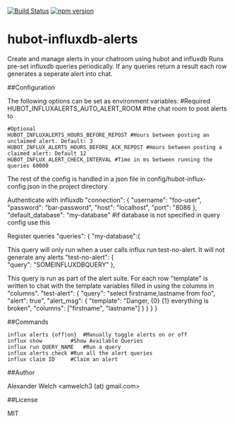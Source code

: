 [![Build Status](https://travis-ci.org/amwelch-oss/hubot-influxdb-alerts.svg?branch=master)](https://travis-ci.org/amwelch-oss/hubot-influxdb-alerts) [![npm version](https://badge.fury.io/js/hubot-influxdb-alerts.svg)](http://badge.fury.io/js/hubot-influxdb-alerts)

# hubot-influxdb-alerts
Create and manage alerts in your chatroom using hubot and influxdb
Runs pre-set influxdb queries periodically. If any queries return a result each row generates a seperate alert into chat.

##Configuration

The following options can be set as environment variables:
	#Required
	HUBOT_INFLUXALERTS_AUTO_ALERT_ROOM #the chat room to post alerts to
	
	#Optional
	HUBOT_INFLUXALERTS_HOURS_BEFORE_REPOST #Hours between posting an unclaimed alert. Default: 3
	HUBOT_INFLUX_ALERTS_HOURS_BEFORE_ACK_REPOST #Hours between posting a claimed alert: Default 12 
	HUBOT_INFLUX_ALERT_CHECK_INTERVAL #Time in ms between running the queries 60000


The rest of the config is handled in a json file in config/hubot-influx-config.json in the project directory

Authenticate with influxdb
	"connection": {
	  "username": "foo-user",
	  "password": "bar-password",
	  "host": "localhost",
	  "port": "8086
 	},
	"default_database": "my-database" #if database is not specified in query config use this

Register queries
 	"queries": {
	  "my-database":{

This query will only run when a user calls influx run test-no-alert. It will not generate any alerts
	    "test-no-alert": {	
	      "query": "SOMEINFLUXDBQUERY"
	    },

This query is run as part of the alert suite. For each row "template" is written to chat with the template variables
filled in using the columns in "columns".
	    "test-alert": {
	      "query": "select firstname,lastname from foo",
	       "alert": true",
	       "alert_msg": {
	         "template": "Danger, {0} {1} everything is broken",
	         "columns": ["firstname", "lastname"]
	       }
	     }
	  }
	}

##Commands

	influx alerts {off|on}  #Manually toggle alerts on or off
	influx show 		#Show Available Queries
	influx run QUERY_NAME	#Run a query
	influx alerts check	#Run all the alert queries
	influx claim ID		#Claim an alert

##Author

Alexander Welch <amwelch3 (at) gmail.com>

##License

MIT

